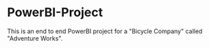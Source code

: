 # PowerBI-Project
This is an end to end PowerBI project for a "Bicycle Company" called "Adventure Works".
